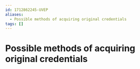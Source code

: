 ```yaml
---
id: 1712862245-UVEP
aliases:
  - Possible methods of acquiring original credentials
tags: []
---
```


# Possible methods of acquiring original credentials
